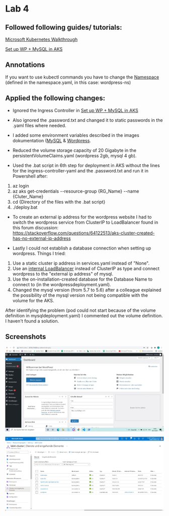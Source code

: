 # Lab 4
## Followed following guides/ tutorials:
[Microsoft Kubernetes Walkthrough](https://docs.microsoft.com/en-us/azure/aks/kubernetes-walkthrough)

[Set up WP + MySQL in AKS](https://quisl.de/b/wie-du-wordpress-auf-azure-kubernetes-services-installierst-manuelles-deployment-in-6-schritten/)

## Annotations
If you want to use kubectl commands you have to change the [Namespace](https://kubernetes.io/docs/concepts/overview/working-with-objects/namespaces/) (defined in the namespace.yaml, in this case: wordpress-ns)

## Applied the following changes:

* Ignored the Ingress Controller in [Set up WP + MySQL in AKS](https://quisl.de/b/wie-du-wordpress-auf-azure-kubernetes-services-installierst-manuelles-deployment-in-6-schritten/)
* Also ignored the .password.txt and changed it to static passwords in the .yaml files where needed.

* I added some environment variables described in the images dokumentation ([MySQL](https://hub.docker.com/_/mysql) & [Wordpress](https://hub.docker.com/_/wordpress).

* Reduced the volume storage capacity of 20 Gigabyte in the persistentVolumeClaims.yaml (wordpress 2gb, mysql 4 gb).

* Used the .bat script in 6th step for deployment in AKS without the lines for the ingress-controller-yaml and the .password.txt and run it in Powershell after:
1. az login
2. az aks get-credentials --resource-group {RG_Name} --name {Cluter_Name}
3. cd {Directory of the files with the .bat script}
4. ./deploy.bat

* To create an external ip address for the wordpress website I had to switch the wordpress service from ClusterIP to LoadBalancer found in this forum discussion:
https://stackoverflow.com/questions/64122513/aks-cluster-created-has-no-external-ip-address

* Lastly I could not establish a database connection when setting up wordpress.
Things I tried:
1. Use a static cluster ip address in services.yaml instead of "None".
2. Use an [internal LoadBalancer](https://docs.microsoft.com/en-us/azure/aks/internal-lb) instead of ClusterIP as type and connect wordpress to the "external ip address" of mysql.
3. Use the on-installation-created database for the Database Name to connect to (in the wordpressdeployment.yaml).
4. Changed the mysql version (from 5.7 to 5.6) after a colleague explained the possibility of the mysql version not being compatible with the volume for the AKS.

After identifying the problem (pod could not start because of the volume definition in mysqldeployment.yaml) I commented out the volume definition. I haven't found a solution.

## Screenshots
![Website](MyWebsite.JPG)

![Services](IP-Proof.JPG)

